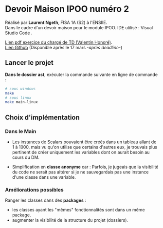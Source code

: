 # Devoir Maison IPOO numéro 2

Réalisé par **Laurent Ngeth**, FISA 1A (S2) à l'ENSIIE.  
Dans le cadre d'un devoir maison pour le module IPOO. 
IDE utilisé : Visual Studio Code .  
  
[Lien pdf exercice du chargé de TD (Valentin Honoré)](http://web4.ensiie.fr/~valentin.honore/cours/22_23/fisa/ipoo/dm/devoir_maison2.pdf).  
[Lien Github](https://github.com/lngeth/ast) (Disponible après le 17 mars *-après deadline-*)

## Lancer le projet

**Dans le dossier ast**, exécuter la commande suivante en ligne de commande :
```bash
# sous windows
make
# sous linux
make main-linux
```

## Choix d'implémentation

### Dans le Main

- Les instances de Scalars pouvaient être créés dans un tableau allant de 1 à 1000, mais vu qu'on utilise que certains d'autres eux, je trouvais plus pertinent de créer uniquement les variables dont on aurait besoin au cours du DM.

- Simplification en **classe anonyme** car :
Parfois, je jugeais que la visibilité du code ne serait pas altérer si je ne sauvegardais pas une instance d'une classe dans une variable.


### Améliorations possibles

Ranger les classes dans des **packages** :
- les classes ayant les "mêmes" fonctionnalités sont dans un même package.
- augmenter la visibilité de la structure du projet (dossiers).
